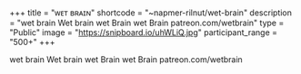 +++
title = "ᴡᴇᴛ ʙʀᴀɪɴ"
shortcode = "~napmer-rilnut/wet-brain"
description = "wet brain Wet brain wet Brain wet Brain patreon.com/wetbrain"
type = "Public"
image = "https://snipboard.io/uhWLiQ.jpg"
participant_range = "500+"
+++

wet brain Wet brain wet Brain wet Brain patreon.com/wetbrain
